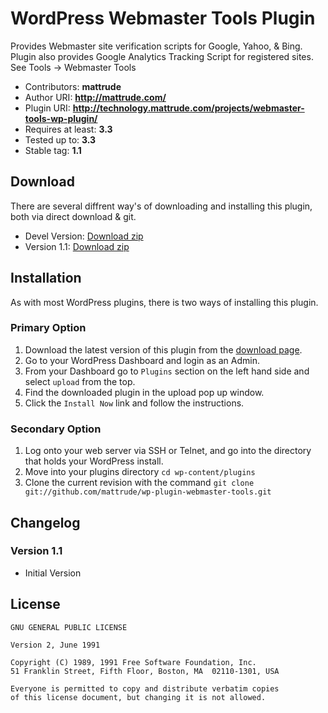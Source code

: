 # WordPress Webmaster Tools Plugin
Provides Webmaster site verification scripts for Google, Yahoo, & Bing. Plugin also provides Google Analytics Tracking Script for registered sites. See Tools -> Webmaster Tools

* Contributors: **mattrude**
* Author URI: **http://mattrude.com/**
* Plugin URI: **http://technology.mattrude.com/projects/webmaster-tools-wp-plugin/**
* Requires at least: **3.3**
* Tested up to: **3.3**
* Stable tag: **1.1**

## Download
There are several diffrent way's of downloading and installing this plugin, both via direct download & git.

* Devel Version: [Download zip](https://github.com/mattrude/wp-plugin-webmaster-tools/zipball/master)
* Version 1.1: [Download zip](https://github.com/downloads/mattrude/wp-plugin-webmaster-tools/webmaster-tools.v1.1.zip)

## Installation
As with most WordPress plugins, there is two ways of installing this plugin.

### Primary Option

1. Download the latest version of this plugin from the [download page](https://github.com/mattrude/wp-plugin-webmaster-tools/downloads).
1. Go to your WordPress Dashboard and login as an Admin.
1. From your Dashboard go to `Plugins` section on the left hand side and select `upload` from the top.
1. Find the downloaded plugin in the upload pop up window.
1. Click the `Install Now` link and follow the instructions.

### Secondary Option

1. Log onto your web server via SSH or Telnet, and go into the directory that holds your WordPress install.
1. Move into your plugins directory `cd wp-content/plugins`
1. Clone the current revision with the command `git clone git://github.com/mattrude/wp-plugin-webmaster-tools.git`

## Changelog

### Version 1.1
* Initial Version

## License

    GNU GENERAL PUBLIC LICENSE
    
    Version 2, June 1991
    
    Copyright (C) 1989, 1991 Free Software Foundation, Inc.  
    51 Franklin Street, Fifth Floor, Boston, MA  02110-1301, USA
    
    Everyone is permitted to copy and distribute verbatim copies
    of this license document, but changing it is not allowed.

